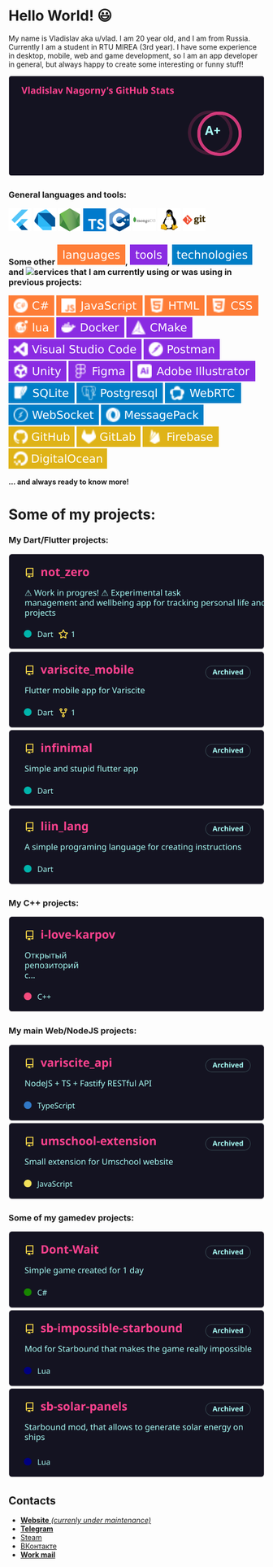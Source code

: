 # Hello World! 😃

My name is Vladislav aka u/vlad. I am 20 year old, and I am from Russia. Currently I am a student in RTU MIREA (3rd year). I have some experience in desktop, mobile, web and game development, so I am an app developer in general, but always happy to create some interesting or funny stuff!

![Vladislav's GitHub stats](images/cards/profile-card.svg)

### General languages and tools:

[<img src="images/icons/flutter.png" width="45">](https://github.com/topics/flutter)
[<img src="images/icons/dart.png" width="45">](https://github.com/topics/dart)
[<img src="images/icons/nodejs.png" width="45">](https://github.com/topics/nodejs)
[<img src="images/icons/ts.png" width="45">](https://github.com/topics/typescript)
[<img src="images/icons/cpp.png" width="45">](https://github.com/topics/cpp)
[<img src="images/icons/mongodb.png" width="45">](https://github.com/topics/mongodb)
[<img src="images/icons/linux.png" width="45">](https://github.com/topics/linux)
[<img src="images/icons/git.png" width="45">](https://github.com/topics/git)

### Some other ![languages](images/shields/basic-languages.svg), ![tools](images/shields/basic-tools.svg), ![technologies](images/shields/basic-technologies.svg) and ![services](basic-services.svg) that I am currently using or was using in previous projects:

![C#](images/shields/c_sharp.svg)
![JS](images/shields/js.svg)
![HTML](images/shields/html5.svg)
![CSS](images/shields/css.svg)
![lua](images/shields/lua.svg)
![Docker](images/shields/docker.svg)
![CMake](images/shields/cmake.svg)
![Visual Studio Code](images/shields/vscode.svg)
![Postman](images/shields/postman.svg)
![Unity](images/shields/unity.svg)
![Figma](images/shields/figma.svg)
![Adobe Illustrator](images/shields/illustrator.svg)
![SQLite](images/shields/sqlite.svg)
![Postgresql](images/shields/postgresql.svg)
![WebRTC](images/shields/webrtc.svg)
![WebSocket](images/shields/websocket.svg)
![MessagePack](images/shields/msgpack.svg)
![GitHub](images/shields/github.svg)
![GitLab](images/shields/gitlab.svg)
![Firebase](images/shields/firebase.svg)
![DigitalOcean](images/shields/digital_ocean.svg)

**... and always ready to know more!**

# Some of my projects:

### My Dart/Flutter projects:

[![Not Zero](images/cards/not_zero-project.svg)](https://github.com/debils-tech/not_zero)
[![Variscite Mobile](images/cards/variscite_mobile-project.svg)](https://github.com/uSlashVlad/variscite_mobile)
[![Infinim1al app](images/cards/infinimal-project.svg)](https://github.com/uSlashVlad/infinimal)
[![LiIn language](images/cards/liin-project.svg)](https://github.com/uSlashVlad/liin_lang)

### My C++ projects:

[![I Love Karpov](images/cards/ilk-project.svg)](https://github.com/uslashvlad/i-love-karpov)

### My main Web/NodeJS projects:

[![Variscite API](images/cards/variscite_api-project.svg)](https://github.com/uSlashVlad/variscite_api)
[![Umschool extension](images/cards/umschool_extension-project.svg)](https://github.com/uSlashVlad/umschool-extension)

### Some of my gamedev projects:

[![Don't Wait](images/cards/dont_wait-project.svg)](https://github.com/uSlashVlad/Dont-Wait)
[![Impossible StarBound](images/cards/impossible_starbound-project.svg)](https://github.com/uSlashVlad/sb-impossible-starbound)
[![Frackin Solar panels](images/cards/solar_panels-project.svg)](https://github.com/uSlashVlad/sb-solar-panels)

## **Contacts**

- [**Website** _(currenly under maintenance)_](https://debils.tech)
- [**Telegram**](https://t.me/uslashvlad)
- [Steam](https://steamcommunity.com/id/uslashvlad)
- [ВКонтакте](https://vk.com/uslashvlad)
- [**Work mail**](mailto:debils.technologies@gmail.com)
